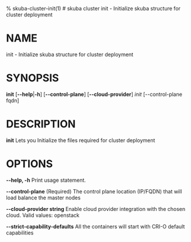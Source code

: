 % skuba-cluster-init(1) # skuba cluster init - Initialize skuba structure for cluster deployment

# NAME
init - Initialize skuba structure for cluster deployment

# SYNOPSIS
**init**
[**--help**|**-h**] [**--control-plane**] [**--cloud-provider**]
*init* *<node-name>* [--control-plane fqdn]

# DESCRIPTION
**init** Lets you Initialize the files required for cluster deployment

# OPTIONS

**--help, -h**
  Print usage statement.

**--control-plane**
  (Required) The control plane location (IP/FQDN) that will load balance the master nodes

**--cloud-provider string**
  Enable cloud provider integration with the chosen cloud. Valid values: openstack

**--strict-capability-defaults**
  All the containers will start with CRI-O default capabilities
